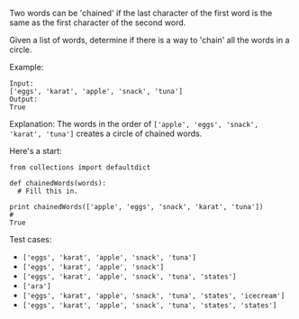 Two words can be 'chained' if the last character of the first word is the same as the first character of the second word. 

Given a list of words, determine if there is a way to 'chain' all the words in a circle.

Example:
```
Input:
['eggs', 'karat', 'apple', 'snack', 'tuna']
Output:
True
```

Explanation:
The words in the order of `['apple', 'eggs', 'snack', 'karat', 'tuna']` creates a circle of chained words.

Here's a start:

```
from collections import defaultdict

def chainedWords(words):
  # Fill this in.

print chainedWords(['apple', 'eggs', 'snack', 'karat', 'tuna'])
#
True
```

Test cases:
- `['eggs', 'karat', 'apple', 'snack', 'tuna']`
- `['eggs', 'karat', 'apple', 'snack']`
- `['eggs', 'karat', 'apple', 'snack', 'tuna', 'states']`
- `['ara']`
- `['eggs', 'karat', 'apple', 'snack', 'tuna', 'states', 'icecream']`
- `['eggs', 'karat', 'apple', 'snack', 'tuna', 'states', 'states']`
